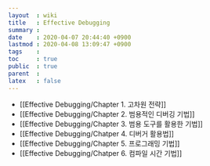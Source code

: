 ```yaml
---
layout  : wiki
title   : Effective Debugging
summary : 
date    : 2020-04-07 20:44:40 +0900
lastmod : 2020-04-08 13:09:47 +0900
tags    : 
toc     : true
public  : true
parent  : 
latex   : false
---
```

* [[Effective Debugging/Chapter 1. 고차원 전략]]
* [[Effective Debugging/Chapter 2. 범용적인 디버깅 기법]]
* [[Effective Debugging/Chapter 3. 범용 도구를 활용한 기법]]
* [[Effective Debugging/Chatper 4. 디버거 활용법]]
* [[Effective Debugging/Chapter 5. 프로그래밍 기법]]
* [[Effective Debugging/Chatper 6. 컴파일 시간 기법]]
